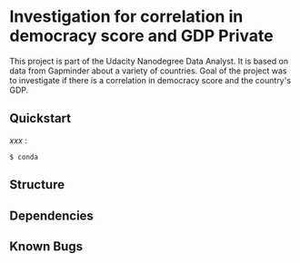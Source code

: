 # Investigation for correlation in democracy score and GDP Private

This project is part of the Udacity Nanodegree Data Analyst. It is based on data from Gapminder about a variety of countries. Goal of the project was to investigate if there is a correlation in democracy score and the country's GDP.

## Quickstart
 _xxx_ :

```$ conda```



## Structure



## Dependencies


## Known Bugs
